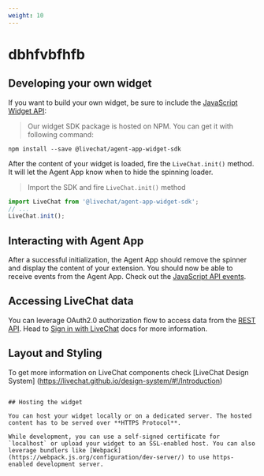 ```yaml
---
weight: 10
---
```


# dbhfvbfhfb

## Developing your own widget

If you want to build your own widget, be sure to include the [JavaScript Widget API](#javascript-widgets-api):

> Our widget SDK package is hosted on NPM. You can get it with following command:

```
npm install --save @livechat/agent-app-widget-sdk
```

After the content of your widget is loaded, fire the `LiveChat.init()` method. It will let the Agent App know when to hide the spinning loader.

> Import the SDK and fire `LiveChat.init()` method

```js
import LiveChat from '@livechat/agent-app-widget-sdk';
// ...
LiveChat.init();
```

## Interacting with Agent App

After a successful initialization, the Agent App should remove the spinner and display the content of your extension. You should now be able to receive events from the Agent App. Check out the [JavaScript API events](#events).

## Accessing LiveChat data

You can leverage OAuth2.0 authorization flow to access data from the [REST API](/beta-docs/rest-api). Head to [Sign in with LiveChat](/beta-docs/sign-in-with-livechat) docs for more information.

## Layout and Styling

To get more information on LiveChat components check [LiveChat Design System] (https://livechat.github.io/design-system/#!/Introduction)

```

## Hosting the widget

You can host your widget locally or on a dedicated server. The hosted content has to be served over **HTTPS Protocol**. 

While development, you can use a self-signed certificate for `localhost` or upload your widget to an SSL-enabled host. You can also leverage bundlers like [Webpack](https://webpack.js.org/configuration/dev-server/) to use https-enabled development server.